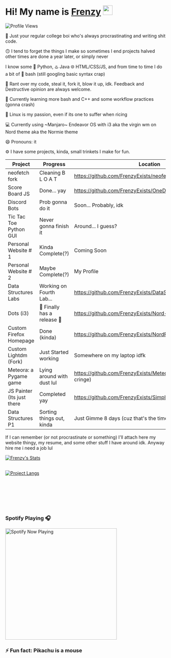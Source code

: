 <!--
**FrenzyExists/FrenzyExists** is a ✨ _special_ ✨ repository because its `README.md` (this file) appears on your GitHub profile.

Here are some ideas to get you started:

- 🔭 I’m currently working on ...
- 🌱 I’m currently learning ...
-  I’m looking to collaborate on ...
- 🤔 I’m looking for help with ...
- 💬 Ask me about ...
- 📫 How to reach me: ...
- 😄 Pronouns: ...
- ⚡ Fun fact: ...
-->

# Hi! My name is [Frenzy](https://frenzyexists.github.io/Webfolio/) <img src="https://raw.githubusercontent.com/MartinHeinz/MartinHeinz/master/wave.gif" width="30px">

![Profile Views](https://api.ghprofile.me/view?username=frenzyexists&color=2E3440&label=profile_views)

📓 Just your regular college boi who's always procrastinating and writing shit code.

🙃 I tend to forget the things I make so sometimes I end projects halved other times are done a year later, or simply never

I know some 🐍 Python, ♨️ Java 🌐 HTML/CSS/JS, and from time to time I do a bit of 🚀 bash (still googling basic syntax crap)

👯 Rant over my code, steal it, fork it, blow it up, idk. Feedback and Destructive opinion are always welcome.

🌱 Currently learning more bash and C++ and some workflow practices (gonna crash)

👾 Linux is my passion, even if its one to suffer when ricing

💻 Currently using ~Manjaro~ Endeavor OS with i3 aka the virgin wm on Nord theme aka the Normie theme

:smile: Pronouns: it

⚙️ I have some projects, kinda, small trinkets I make for fun.

Project                     | Progress                    | Location
-----------                 | --------                    |--------                                                               |
neofetch fork               | Cleaning B L O A T          | https://github.com/FrenzyExists/neofetch                              |
Score Board JS              | Done... yay                 | https://github.com/FrenzyExists/OneDayBootCampScoreboard              |
Discord Bots                | Prob gonna do it            | Soon... Probably, idk                                                 |
Tic Tac Toe Python GUI      | Never gonna finish it       | Around... I guess?                                                    |
Personal Website # 1        | Kinda Complete(?)           | Coming Soon                                                           |
Personal Website # 2        | Maybe Complete(?)           | My Profile                                                            |
Data Structures Labs        | Working on Fourth Lab...    | https://github.com/FrenzyExists/DataStructuresLab                     |
Dots (i3)                   | 🎉 Finally has a release 🎉  | https://github.com/FrenzyExists/Nord-dot-files-i3                     |
Custom Firefox Homepage     | Done (kinda)                | https://github.com/FrenzyExists/NordFirefox (I remembered)            |
Custom Lightdm (Fork)       | Just Started working        | Somewhere on my laptop idfk                                           |
Meteora: a Pygame game      | Lying around with dust lul  | https://github.com/FrenzyExists/Meteora-python (enjoy the cringe)     |
JS Painter (Its just there  | Completed yay               | https://github.com/FrenzyExists/Simple_Paint_JS                       |
Data Structures P1          | Sorting things out, kinda   | Just Gimme 8 days (cuz that's the time limit given)                   |

If I can remember (or not procrastinate or something) I'll attach here my website thingy, my resume, and some other stuff I have around idk. Anyway hire me i need a job lul

[![Frenzy's Stats](https://github-readme-stats.vercel.app/api?username=frenzyexists&show_icons=true&theme=nord)](https://github.com/anuraghazra/github-readme-stats)
<br/><br/>

[![Project Langs](https://github-readme-stats.vercel.app/api/top-langs/?username=frenzyexists&layout=compact&theme=nord)](https://github.com/anuraghazra/github-readme-stats)

<br/><br/><br/><br/><br/>


### Spotify Playing 🎧 
[<img src="https://spotify-now-playing-hhsy1ompp-frenzyexists.vercel.app/api/spotify-playing" alt="Spotify Now Playing" width="350" />](https://open.spotify.com/user/31384113f5b94495bfa760f151223b29)


### ⚡ Fun fact: Pikachu is a mouse
